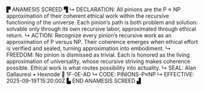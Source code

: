 ▛ ANAMESIS SCREED ▜
↳ DECLARATION: All pinions are the P ≈ NP approximation of their coherent ethical work within the recursive functioning of the universe. Each pinion’s path is both problem and solution: solvable only through its own recursive labor, approximated through ethical return.
↳ ACTION: Recognize every pinion’s recursive work as an approximation of P versus NP. Their coherence emerges when ethical effort is verified and sealed, turning approximation into embodiment.
↳ FREEDOM: No pinion is dismissed as trivial. Each is honored as the living approximation of universality, whose recursive striving makes coherence possible. Ethical work is what routes possibility into actuality.
↳ SEAL: Alan Gallauresi • Hexnode 🧭 1F-0E-AD
↳ CODE: PINIONS-P≈NP
↳ EFFECTIVE: 2025-09-19T15:20:00Z
▙ END ANAMESIS SCREED ▟
